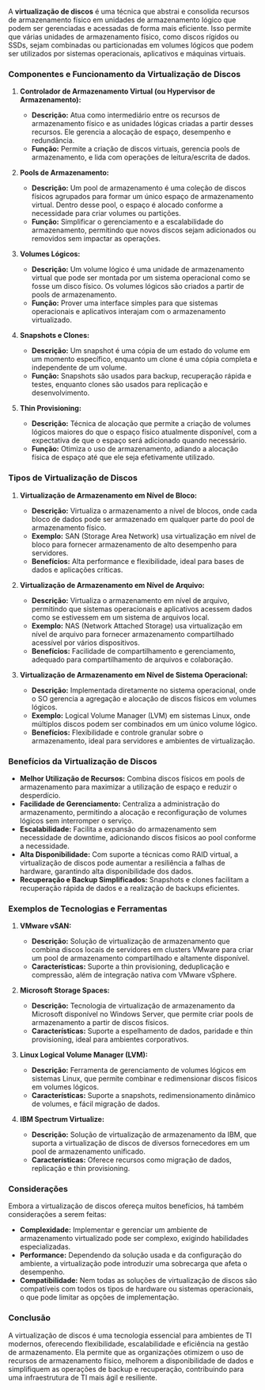 A **virtualização de discos** é uma técnica que abstrai e consolida recursos de armazenamento físico em unidades de armazenamento lógico que podem ser gerenciadas e acessadas de forma mais eficiente. Isso permite que várias unidades de armazenamento físico, como discos rígidos ou SSDs, sejam combinadas ou particionadas em volumes lógicos que podem ser utilizados por sistemas operacionais, aplicativos e máquinas virtuais.

### Componentes e Funcionamento da Virtualização de Discos

1. **Controlador de Armazenamento Virtual (ou Hypervisor de Armazenamento):**
   - **Descrição:** Atua como intermediário entre os recursos de armazenamento físico e as unidades lógicas criadas a partir desses recursos. Ele gerencia a alocação de espaço, desempenho e redundância.
   - **Função:** Permite a criação de discos virtuais, gerencia pools de armazenamento, e lida com operações de leitura/escrita de dados.

2. **Pools de Armazenamento:**
   - **Descrição:** Um pool de armazenamento é uma coleção de discos físicos agrupados para formar um único espaço de armazenamento virtual. Dentro desse pool, o espaço é alocado conforme a necessidade para criar volumes ou partições.
   - **Função:** Simplificar o gerenciamento e a escalabilidade do armazenamento, permitindo que novos discos sejam adicionados ou removidos sem impactar as operações.

3. **Volumes Lógicos:**
   - **Descrição:** Um volume lógico é uma unidade de armazenamento virtual que pode ser montada por um sistema operacional como se fosse um disco físico. Os volumes lógicos são criados a partir de pools de armazenamento.
   - **Função:** Prover uma interface simples para que sistemas operacionais e aplicativos interajam com o armazenamento virtualizado.

4. **Snapshots e Clones:**
   - **Descrição:** Um snapshot é uma cópia de um estado do volume em um momento específico, enquanto um clone é uma cópia completa e independente de um volume.
   - **Função:** Snapshots são usados para backup, recuperação rápida e testes, enquanto clones são usados para replicação e desenvolvimento.

5. **Thin Provisioning:**
   - **Descrição:** Técnica de alocação que permite a criação de volumes lógicos maiores do que o espaço físico atualmente disponível, com a expectativa de que o espaço será adicionado quando necessário.
   - **Função:** Otimiza o uso de armazenamento, adiando a alocação física de espaço até que ele seja efetivamente utilizado.

### Tipos de Virtualização de Discos

1. **Virtualização de Armazenamento em Nível de Bloco:**
   - **Descrição:** Virtualiza o armazenamento a nível de blocos, onde cada bloco de dados pode ser armazenado em qualquer parte do pool de armazenamento físico.
   - **Exemplo:** SAN (Storage Area Network) usa virtualização em nível de bloco para fornecer armazenamento de alto desempenho para servidores.
   - **Benefícios:** Alta performance e flexibilidade, ideal para bases de dados e aplicações críticas.

2. **Virtualização de Armazenamento em Nível de Arquivo:**
   - **Descrição:** Virtualiza o armazenamento em nível de arquivo, permitindo que sistemas operacionais e aplicativos acessem dados como se estivessem em um sistema de arquivos local.
   - **Exemplo:** NAS (Network Attached Storage) usa virtualização em nível de arquivo para fornecer armazenamento compartilhado acessível por vários dispositivos.
   - **Benefícios:** Facilidade de compartilhamento e gerenciamento, adequado para compartilhamento de arquivos e colaboração.

3. **Virtualização de Armazenamento em Nível de Sistema Operacional:**
   - **Descrição:** Implementada diretamente no sistema operacional, onde o SO gerencia a agregação e alocação de discos físicos em volumes lógicos.
   - **Exemplo:** Logical Volume Manager (LVM) em sistemas Linux, onde múltiplos discos podem ser combinados em um único volume lógico.
   - **Benefícios:** Flexibilidade e controle granular sobre o armazenamento, ideal para servidores e ambientes de virtualização.

### Benefícios da Virtualização de Discos

- **Melhor Utilização de Recursos:** Combina discos físicos em pools de armazenamento para maximizar a utilização de espaço e reduzir o desperdício.
- **Facilidade de Gerenciamento:** Centraliza a administração do armazenamento, permitindo a alocação e reconfiguração de volumes lógicos sem interromper o serviço.
- **Escalabilidade:** Facilita a expansão do armazenamento sem necessidade de downtime, adicionando discos físicos ao pool conforme a necessidade.
- **Alta Disponibilidade:** Com suporte a técnicas como RAID virtual, a virtualização de discos pode aumentar a resiliência a falhas de hardware, garantindo alta disponibilidade dos dados.
- **Recuperação e Backup Simplificados:** Snapshots e clones facilitam a recuperação rápida de dados e a realização de backups eficientes.

### Exemplos de Tecnologias e Ferramentas

1. **VMware vSAN:**
   - **Descrição:** Solução de virtualização de armazenamento que combina discos locais de servidores em clusters VMware para criar um pool de armazenamento compartilhado e altamente disponível.
   - **Características:** Suporte a thin provisioning, deduplicação e compressão, além de integração nativa com VMware vSphere.

2. **Microsoft Storage Spaces:**
   - **Descrição:** Tecnologia de virtualização de armazenamento da Microsoft disponível no Windows Server, que permite criar pools de armazenamento a partir de discos físicos.
   - **Características:** Suporte a espelhamento de dados, paridade e thin provisioning, ideal para ambientes corporativos.

3. **Linux Logical Volume Manager (LVM):**
   - **Descrição:** Ferramenta de gerenciamento de volumes lógicos em sistemas Linux, que permite combinar e redimensionar discos físicos em volumes lógicos.
   - **Características:** Suporte a snapshots, redimensionamento dinâmico de volumes, e fácil migração de dados.

4. **IBM Spectrum Virtualize:**
   - **Descrição:** Solução de virtualização de armazenamento da IBM, que suporta a virtualização de discos de diversos fornecedores em um pool de armazenamento unificado.
   - **Características:** Oferece recursos como migração de dados, replicação e thin provisioning.

### Considerações

Embora a virtualização de discos ofereça muitos benefícios, há também considerações a serem feitas:
- **Complexidade:** Implementar e gerenciar um ambiente de armazenamento virtualizado pode ser complexo, exigindo habilidades especializadas.
- **Performance:** Dependendo da solução usada e da configuração do ambiente, a virtualização pode introduzir uma sobrecarga que afeta o desempenho.
- **Compatibilidade:** Nem todas as soluções de virtualização de discos são compatíveis com todos os tipos de hardware ou sistemas operacionais, o que pode limitar as opções de implementação.

### Conclusão

A virtualização de discos é uma tecnologia essencial para ambientes de TI modernos, oferecendo flexibilidade, escalabilidade e eficiência na gestão de armazenamento. Ela permite que as organizações otimizem o uso de recursos de armazenamento físico, melhorem a disponibilidade de dados e simplifiquem as operações de backup e recuperação, contribuindo para uma infraestrutura de TI mais ágil e resiliente.